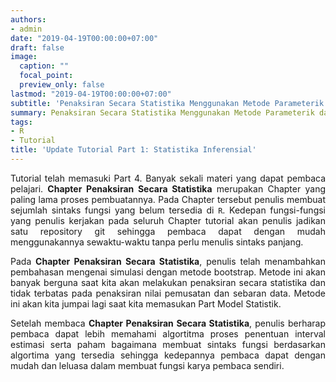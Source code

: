 ```yaml
---
authors:
- admin
date: "2019-04-19T00:00:00+07:00"
draft: false
image:
  caption: ""
  focal_point: 
  preview_only: false
lastmod: "2019-04-19T00:00:00+07:00"
subtitle: 'Penaksiran Secara Statistika Menggunakan Metode Parameterik dan Nonparametrik :rocket:'
summary: Penaksiran Secara Statistika Menggunakan Metode Parameterik dan Nonparametrik.
tags:
- R
- Tutorial
title: 'Update Tutorial Part 1: Statistika Inferensial'
---
```


<style>
body{
text-align: justify}
</style>

Tutorial telah memasuki Part 4. Banyak sekali materi yang dapat pembaca pelajari. **Chapter Penaksiran Secara Statistika** merupakan Chapter yang paling lama proses pembuatannya. Pada Chapter tersebut penulis membuat sejumlah sintaks fungsi yang belum tersedia di `R`. Kedepan fungsi-fungsi yang penulis kerjakan pada seluruh Chapter tutorial akan penulis jadikan satu repository git sehingga pembaca dapat dengan mudah menggunakannya sewaktu-waktu tanpa perlu menulis sintaks panjang.

Pada **Chapter Penaksiran Secara Statistika**, penulis telah menambahkan pembahasan mengenai simulasi dengan metode bootstrap. Metode ini akan banyak berguna saat kita akan melakukan penaksiran secara statistika dan tidak terbatas pada penaksiran nilai pemusatan dan sebaran data. Metode ini akan kita jumpai lagi saat kita memasukan Part Model Statistik.

Setelah membaca **Chapter Penaksiran Secara Statistika**, penulis berharap pembaca dapat lebih memahami algortitma proses penentuan interval estimasi serta paham bagaimana membuat sintaks fungsi berdasarkan algortima yang tersedia sehingga kedepannya pembaca dapat dengan mudah dan leluasa dalam membuat fungsi karya pembaca sendiri.
